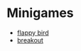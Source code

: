 # Minigames
- [flappy bird](http://matthaeusmaki.github.io/minigames/flappyBird/index.xhtml)
- [breakout](http://matthaeusmaki.github.io/minigames/breakout/index.xhtml)